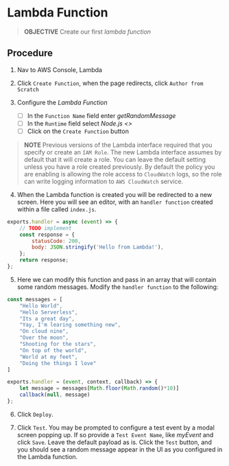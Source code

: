 # Lambda Function
>**OBJECTIVE**
>Create our first _lambda function_

## Procedure
1. Nav to AWS Console, Lambda 

2. Click `Create Function`, when the page redirects, click `Author from Scratch`

3. Configure the _Lambda Function_
    - [ ] In the `Function Name` field enter _getRandomMessage_
    - [ ] In the `Runtime` field select _Node.js <<version>>_
    - [ ] Click on the `Create Function` button

>**NOTE** Previous versions of the Lambda interface required that you specify or create an `IAM Role`. The new Lambda interface assumes by default that it will create a role. You can leave the default setting unless you have a role created previously. By default the policy you are enabling is allowing the role access to `CloudWatch` logs, so the role can write logging information to `AWS CloudWatch` service.

4. When the Lambda function is created you will be redirected to a new screen. Here you will see an editor, with an `handler function` created within a file called `index.js`. 

```javascript
exports.handler = async (event) => {
    // TODO implement
    const response = {
        statusCode: 200,
        body: JSON.stringify('Hello from Lambda!'),
    };
    return response;
};
```

5. Here we can modify this function and pass in an array that will contain some random messages. Modify the `handler function` to the following: 

```javascript
const messages = [ 
    "Hello World", 
    "Hello Serverless", 
    "Its a great day", 
    "Yay, I'm learing something new", 
    "On cloud nine", 
    "Over the moon", 
    "Shooting for the stars", 
    "On top of the world", 
    "World at my feet", 
    "Doing the things I love"
]

exports.handler = (event, context, callback) => {
    let message = messages[Math.floor(Math.random()*10)]
    callback(null, message)
};  
```

6. Click `Deploy`. 

7. Click `Test`. You may be prompted to configure a test event by a modal screen popping up. If so provide a `Test Event Name`, like _myEvent_ and click `Save`. Leave the default payload as is. Click the `Test` button, and you should see a random message appear in the UI as you configured in the Lambda function. 

